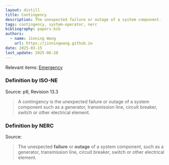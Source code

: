 ```yaml
---
layout: distill
title: Contingency
description: The unexpected failure or outage of a system component.
tags: contingency, system-operator, nerc
bibliography: papers.bib
authors:
  - name: Jinning Wang
    url: https://jinningwang.github.io
date: 2025-03-15
last_update: 2025-06-20
---
```


Relevant items: [Emergency](/wiki/emergency)

### Definition by ISO-NE

Source: <d-cite key="isone2024op19"></d-cite> p6, Revision 13.3

> A contingency is the unexpected failure or outage of a system component such as a generator, transmission line, circuit breaker, switch or other electrical element.

### Definition by NERC

Source: <d-cite key="nerc2024glossary"></d-cite>

> The unexpected **failure** or **outage** of a system component, such as a generator, transmission line, circuit breaker, switch or other electrical element.
